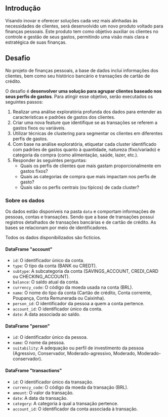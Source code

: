 ## Introdução

Visando inovar e oferecer soluções cada vez mais alinhadas às necessidades de clientes, será desenvolvido um novo produto voltado para finanças pessoais.
Este produto tem como objetivo auxiliar os clientes no controle e gestão de seus gastos, permitindo uma visão mais clara e estratégica de suas finanças.

## Desafio

No projeto de finanças pessoais, a base de dados inclui informações dos clientes, bem como seu histórico bancário e transações de cartão de crédito.

O desafio é **desenvolver uma solução para agrupar clientes baseado nos seus perfis de gastos**.
Para atingir esse objetivo, serão executados os seguintes passos:

1. Realizar uma análise exploratória profunda dos dados para entender as características e padrões de gastos dos clientes.
2. Criar uma nova feature que identifique se as transações se referem a gastos fixos ou variáveis.
3. Utilizar técnicas de clustering para segmentar os clientes em diferentes perfis de gastos.
4. Com base na análise exploratória, etiquetar cada cluster identificado com padrões de gastos quanto à quantidade, natureza (fixo/variado) e categoria da compra (como alimentação, saúde, lazer, etc.).
5. Responder às seguintes perguntas:
   - Quais os perfis de clientes que mais gastam proporcionalmente em gastos fixos?
   - Quais as categorias de compra que mais impactam nos perfis de gasto?
   - Quais são os perfis centrais (ou típicos) de cada cluster?

### Sobre os dados

Os dados estão disponíveis na pasta `data` e comportam informações de pessoas, contas e transações.
Sendo que a base de transações possui registros detalhados de transações bancárias e de cartão de crédito.
As bases se relacionam por meio de identificadores. 

Todos os dados disponibilizados são fictícios.

#### DataFrame "account"
- `id`: O identificador único da conta.
- `type`: O tipo da conta (BANK ou CREDT).
- `subtype`: A subcategoria da conta (SAVINGS_ACCOUNT, CREDI_CARD ou CHECKING_ACCOUNT).
- `balance`: O saldo atual da conta.
- `currency_code`: O código da moeda usada na conta (BRL).
- `name`: O nome do tipo da conta (Cartão de crédito, Conta corremte, Poupança, Conta Remunerada ou Caixinha).
- `person_id`: O identificador da pessoa a quem a conta pertence.
- `account_id`: O identificador único da conta.
- `date`: A data associada ao saldo.

#### DataFrame "person"
- `id`: O identificador único da pessoa.
- `name`: O nome da pessoa.
- `suitability`: A adequação ou perfil de investimento da pessoa (Agressivo, Conservador, Moderado-agressivo, Moderado, Moderado-conservador).

#### DataFrame "transactions"
- `id`: O identificador único da transação.
- `currency_code`: O código da moeda da transação (BRL).
- `amount`: O valor da transação.
- `date`: A data da transação.
- `category`: A categoria à qual a transação pertence.
- `account_id`: O identificador da conta associada à transação.
